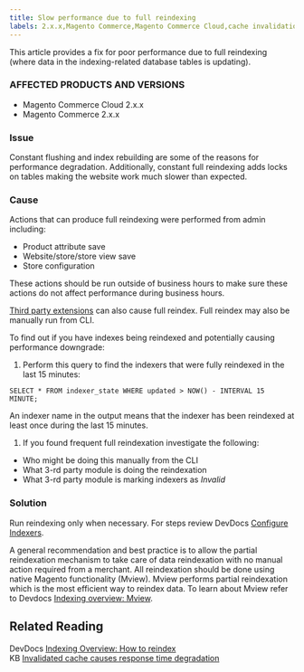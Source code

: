 ```yaml
---
title: Slow performance due to full reindexing
labels: 2.x.x,Magento Commerce,Magento Commerce Cloud,cache invalidation,full reindexing,how to,slow performance
---
```


This article provides a fix for poor performance due to full reindexing (where data in the indexing-related database tables is updating).

### AFFECTED PRODUCTS AND VERSIONS

* Magento Commerce Cloud 2.x.x
* Magento Commerce 2.x.x

### Issue

Constant flushing and index rebuilding are some of the reasons for performance degradation. Additionally, constant full reindexing adds locks on tables making the website work much slower than expected. 

### Cause

Actions that can produce full reindexing were performed from admin including:

* Product attribute save
* Website/store/store view save
* Store configuration

<p class="info">These actions should be run outside of business hours to make sure these actions do not affect performance during business hours.</p>

[Third party extensions](https://support.magento.com/hc/en-us/articles/360042361152-Best-Practices-for-using-third-party-extensions-in-Magento) can also cause full reindex. Full reindex may also be manually run from CLI.  
  
To find out if you have indexes being reindexed and potentially causing performance downgrade:

1. Perform this query to find the indexers that were fully reindexed in the last 15 minutes:

<pre class="line-numbers"><code class="language-clike">SELECT * FROM indexer_state WHERE updated > NOW() - INTERVAL 15 MINUTE;</code></pre>

An indexer name in the output means that the indexer has been reindexed at least once during the last 15 minutes. 

1. If you found frequent full reindexation investigate the following:

* Who might be doing this manually from the CLI
* What 3-rd party module is doing the reindexation
* What 3-rd party module is marking indexers as _Invalid_

### Solution

Run reindexing only when necessary. For steps review DevDocs [Configure Indexers](https://devdocs.magento.com/guides/v2.3/config-guide/cli/config-cli-subcommands-index.html#configure-indexers).  
  
A general recommendation and best practice is to allow the partial reindexation mechanism to take care of data reindexation with no manual action required from a merchant. All reindexation should be done using native Magento functionality (Mview). Mview performs partial reindexation which is the most efficient way to reindex data. To learn about Mview refer to Devdocs [Indexing overview: Mview](https://devdocs.magento.com/guides/v2.3/extension-dev-guide/indexing.html#m2devgde-mview).

## Related Reading

DevDocs [Indexing Overview: How to reindex](https://devdocs.magento.com/guides/v2.3/extension-dev-guide/indexing.html#how-to-reindex)  
KB [Invalidated cache causes response time degradation](https://support.magento.com/hc/en-us/articles/360039658851)